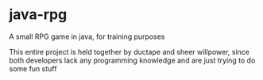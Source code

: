 # java-rpg

A small RPG game in java, for training purposes

This entire project is held together by ductape and sheer willpower, since
both developers lack any programming knowledge and are just trying to do some fun stuff
